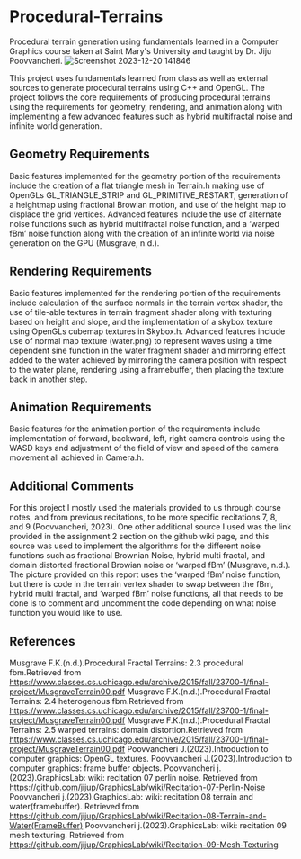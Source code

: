 # Procedural-Terrains
Procedural terrain generation using fundamentals learned in a Computer Graphics course taken at Saint Mary's University and taught by Dr. Jiju Poovvancheri.
![Screenshot 2023-12-20 141846](https://github.com/riley-okeefe/Procedural-Terrains/assets/97004064/fa303340-455c-4501-8558-32e908fc7680)

This project uses fundamentals learned from class as well as external sources to generate procedural terrains using C++ and OpenGL. The project follows the core requirements of producing procedural terrains using the requirements for geometry, rendering, and animation along with implementing a few advanced features such as hybrid multifractal noise and infinite world generation.

## Geometry Requirements
Basic features implemented for the geometry portion of the requirements include the creation of a flat triangle mesh in Terrain.h making use of OpenGLs GL_TRIANGLE_STRIP and GL_PRIMITIVE_RESTART, generation of a heightmap using fractional Browian motion, and use of the height map to displace the grid vertices.
Advanced features include the use of alternate noise functions such as hybrid multifractal noise function, and a ‘warped fBm’ noise function along with the creation of an infinite world via noise generation on the GPU (Musgrave, n.d.).

## Rendering Requirements
Basic features implemented for the rendering portion of the requirements include calculation of the surface normals in the terrain vertex shader, the use of tile-able textures in terrain fragment shader along with texturing based on height and slope, and the implementation of a skybox texture using OpenGLs cubemap textures in Skybox.h.
Advanced features include use of normal map texture (water.png) to represent waves using a time dependent sine function in the water fragment shader and mirroring effect added to the water achieved by mirroring the camera position with respect to the water plane, rendering using a framebuffer, then placing the texture back in another step.

## Animation Requirements
Basic features for the animation portion of the requirements include implementation of forward, backward, left, right camera controls using the WASD keys and adjustment of the field of view and speed of the camera movement all achieved in Camera.h.

## Additional Comments
For this project I mostly used the materials provided to us through course notes, and from previous recitations, to be more specific recitations 7, 8, and 9 (Poovvancheri, 2023). One other additional source I used was the link provided in the assignment 2 section on the github wiki page, and this source was used to implement the algorithms for the different noise functions such as fractional Brownian Noise, hybrid multi fractal, and domain distorted fractional Browian noise or ‘warped fBm’ (Musgrave, n.d.). The picture provided on this report uses the ‘warped fBm’ noise function, but there is code in the terrain vertex shader to swap between the fBm, hybrid multi fractal, and ‘warped fBm’ noise functions, all that needs to be done is to comment and uncomment the code depending on what noise function you would like to use.

## References
Musgrave F.K.(n.d.).Procedural Fractal Terrains: 2.3 procedural fbm.Retrieved from https://www.classes.cs.uchicago.edu/archive/2015/fall/23700-1/final-project/MusgraveTerrain00.pdf
Musgrave F.K.(n.d.).Procedural Fractal Terrains: 2.4 heterogenous fbm.Retrieved from https://www.classes.cs.uchicago.edu/archive/2015/fall/23700-1/final-project/MusgraveTerrain00.pdf
Musgrave F.K.(n.d.).Procedural Fractal Terrains: 2.5 warped terrains: domain distortion.Retrieved from https://www.classes.cs.uchicago.edu/archive/2015/fall/23700-1/final-project/MusgraveTerrain00.pdf
Poovvancheri J.(2023).Introduction to computer graphics: OpenGL textures.
Poovvancheri J.(2023).Introduction to computer graphics: frame buffer objects.
Poovvancheri j.(2023).GraphicsLab: wiki: recitation 07 perlin noise. Retrieved from https://github.com/jijup/GraphicsLab/wiki/Recitation-07-Perlin-Noise
Poovvancheri j.(2023).GraphicsLab: wiki: recitation 08 terrain and water(framebuffer). Retrieved from https://github.com/jijup/GraphicsLab/wiki/Recitation-08-Terrain-and-Water(FrameBuffer)
Poovvancheri j.(2023).GraphicsLab: wiki: recitation 09 mesh texturing. Retrieved from https://github.com/jijup/GraphicsLab/wiki/Recitation-09-Mesh-Texturing


